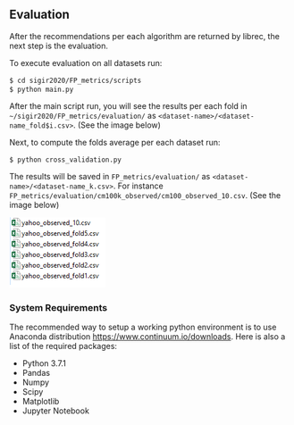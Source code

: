 ## Evaluation
After the recommendations per each algorithm are returned by librec, the next step is the evaluation.

To execute evaluation on all datasets run:

    $ cd sigir2020/FP_metrics/scripts
    $ python main.py

After the main script run, you will see the results per each fold in `~/sigir2020/FP_metrics/evaluation/` as `<dataset-name>/<dataset-name_fold$i.csv>`. (See the image below)

Next, to compute the folds average per each dataset run:

    $ python cross_validation.py
    
The results will be saved in `FP_metrics/evaluation/` as `<dataset-name>/<dataset-name_k.csv>`. For instance `FP_metrics/evaluation/cm100k_observed/cm100_observed_10.csv`. (See the image below)

![](https://github.com/elikary/sigir2020/blob/master/images/folds.png)

### System Requirements

The recommended way to setup a working python environment is to use Anaconda distribution https://www.continuum.io/downloads.
Here is also a list of the required packages:

- Python 3.7.1 
- Pandas
- Numpy
- Scipy
- Matplotlib
- Jupyter Notebook